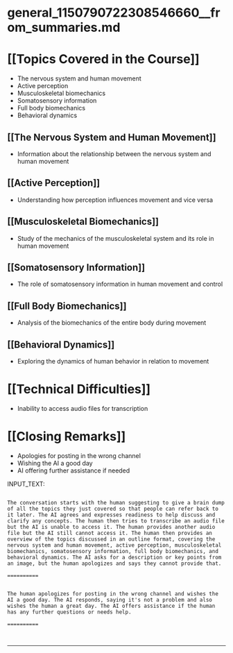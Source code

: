 # general_1150790722308546660__from_summaries.md

# [[Topics Covered in the Course]]
- The nervous system and human movement
- Active perception
- Musculoskeletal biomechanics
- Somatosensory information
- Full body biomechanics
- Behavioral dynamics

## [[The Nervous System and Human Movement]]
- Information about the relationship between the nervous system and human movement

## [[Active Perception]]
- Understanding how perception influences movement and vice versa

## [[Musculoskeletal Biomechanics]]
- Study of the mechanics of the musculoskeletal system and its role in human movement

## [[Somatosensory Information]]
- The role of somatosensory information in human movement and control

## [[Full Body Biomechanics]]
- Analysis of the biomechanics of the entire body during movement

## [[Behavioral Dynamics]]
- Exploring the dynamics of human behavior in relation to movement

# [[Technical Difficulties]]
- Inability to access audio files for transcription

# [[Closing Remarks]]
- Apologies for posting in the wrong channel
- Wishing the AI a good day
- AI offering further assistance if needed

INPUT_TEXT:

```

The conversation starts with the human suggesting to give a brain dump of all the topics they just covered so that people can refer back to it later. The AI agrees and expresses readiness to help discuss and clarify any concepts. The human then tries to transcribe an audio file but the AI is unable to access it. The human provides another audio file but the AI still cannot access it. The human then provides an overview of the topics discussed in an outline format, covering the nervous system and human movement, active perception, musculoskeletal biomechanics, somatosensory information, full body biomechanics, and behavioral dynamics. The AI asks for a description or key points from an image, but the human apologizes and says they cannot provide that.

==========


The human apologizes for posting in the wrong channel and wishes the AI a good day. The AI responds, saying it's not a problem and also wishes the human a great day. The AI offers assistance if the human has any further questions or needs help.

==========



```

___

